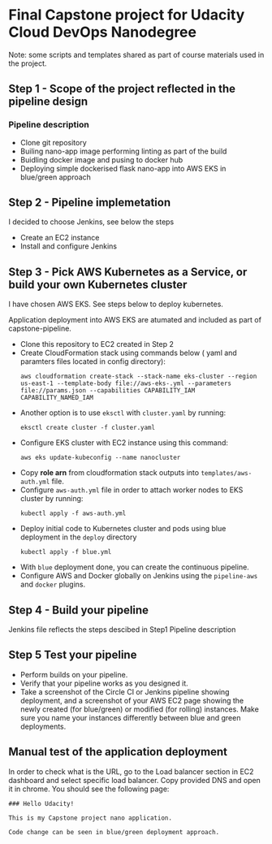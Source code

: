 # Final Capstone project for Udacity Cloud DevOps Nanodegree


Note: some scripts and templates shared as part of course materials used in the project.

## Step 1 - Scope of the project reflected in the pipeline design

### Pipeline description

- Clone git repository
- Builing nano-app image performing linting as part of the build
- Buidling docker image and pusing to docker hub
- Deploying simple dockerised flask nano-app into AWS EKS in blue/green approach

## Step 2 - Pipeline implemetation 

I decided to choose Jenkins, see below the steps 

- Create an EC2 instance
- Install and configure Jenkins 

## Step 3 - Pick AWS Kubernetes as a Service, or build your own Kubernetes cluster

I have chosen AWS EKS. See steps below to deploy kubernetes. 

Application deployment into AWS EKS are atumated and included as part of capstone-pipeline. 

- Clone this repository to EC2 created in Step 2 
- Create CloudFormation stack using commands below ( yaml and paramters files located in config directory):
    ```
    aws cloudformation create-stack --stack-name eks-cluster --region us-east-1 --template-body file://aws-eks-.yml --parameters file://params.json --capabilities CAPABILITY_IAM CAPABILITY_NAMED_IAM
    ```
- Another option is to use  `eksctl` with `cluster.yaml` by running:
    ```
    eksctl create cluster -f cluster.yaml
    ```
- Configure EKS cluster with EC2 instance using this command:
    ```
    aws eks update-kubeconfig --name nanocluster
    ```
- Copy **role arn** from cloudformation stack outputs into `templates/aws-auth.yml` file.
- Configure `aws-auth.yml` file in order to attach worker nodes to EKS cluster by running:
    ```
    kubectl apply -f aws-auth.yml
    ```
- Deploy initial code to Kubernetes cluster and pods using blue deployment in the `deploy` directory
    ```
    kubectl apply -f blue.yml
    ```
- With `blue` deployment done, you can create the continuous pipeline.
- Configure AWS and Docker globally on Jenkins using the `pipeline-aws` and `docker` plugins.

## Step 4 -  Build your pipeline

Jenkins file reflects the steps descibed in Step1 Pipeline description

## Step 5 Test your pipeline

- Perform builds on your pipeline.
- Verify that your pipeline works as you designed it.
- Take a screenshot of the Circle CI or Jenkins pipeline showing deployment, and a screenshot of your AWS EC2 page showing the newly created (for blue/green) or modified (for rolling) instances. Make sure you name your instances differently between blue and green deployments.

## Manual test of the application deployment 

In order to check what is the URL, go to the Load balancer section in EC2 dashboard  and select specific load balancer. Copy provided DNS and open it in chrome.
You should see the following page:
```
### Hello Udacity!

This is my Capstone project nano application.

Code change can be seen in blue/green deployment approach.	 
```
